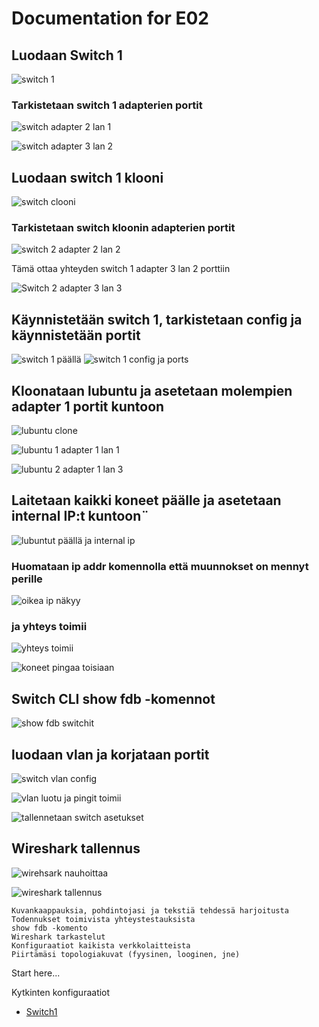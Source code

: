 # Documentation for E02

## Luodaan Switch 1

![switch 1](../E02/switch1.png)

### Tarkistetaan switch 1 adapterien portit

![switch adapter 2 lan 1](../E02/switch1adapter2lan1.png)

![switch adapter 3 lan 2](../E02/switch1adapter3lan2.png)

## Luodaan switch 1 klooni

![switch clooni](../E02/switch2.png)

### Tarkistetaan switch kloonin adapterien portit

![switch 2 adapter 2 lan 2](../E02/switch2adapter2lan2.png)

Tämä ottaa yhteyden switch 1 adapter 3 lan 2 porttiin 

![Switch 2 adapter 3 lan 3](../E02/switch2adapter3lan3.png)

## Käynnistetään switch 1, tarkistetaan config ja käynnistetään portit

![switch 1 päällä](../E02/switch1päällä.png)
![switch 1 config ja ports](../E02/switch1configjaports.png)

## Kloonataan lubuntu ja asetetaan molempien adapter 1 portit kuntoon

![lubuntu clone](../E02/lubuntukloonattu.png)

![lubuntu 1 adapter 1 lan 1](../E02/lubuntu1adapter1lan1.png)

![lubuntu 2 adapter 1 lan 3](../E02/lubuntu2adapter1lan3.png)


## Laitetaan kaikki koneet päälle ja asetetaan internal IP:t kuntoon¨

![lubuntut päällä ja internal ip](../E02/lubuntutpäälläjainternalip.png)

### Huomataan ip addr komennolla että muunnokset on mennyt perille

![oikea ip näkyy](../E02/oikeaipnäkyy.png)

### ja yhteys toimii

![yhteys toimii](../E02/yhteystoimii.png)

![koneet pingaa toisiaan](../E02/koneetpingaatoisiaan.png)

## Switch CLI show fdb -komennot

![show fdb switchit](../E02/showfdbswitchit.png)

## luodaan vlan ja korjataan portit

![switch vlan config](../E02/switchvlanconfig.png)

![vlan luotu ja pingit toimii](../E02/vlanluotujapingtoimii.png)

![tallennetaan switch asetukset](../E02/tallennetaanswitchasetukset.png)

## Wireshark tallennus

![wirehsark nauhoittaa](../E02/wiresharknauhoittaa.png)

![wireshark tallennus](../E02/wiresharknauhoitustallennettu.png)



    Kuvankaappauksia, pohdintojasi ja tekstiä tehdessä harjoitusta
    Todennukset toimivista yhteystestauksista
    show fdb -komento
    Wireshark tarkastelut
    Konfiguraatiot kaikista verkkolaitteista
    Piirtämäsi topologiakuvat (fyysinen, looginen, jne)


Start here...

Kytkinten konfiguraatiot

* [Switch1](/E02/Switch.cfg)